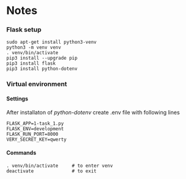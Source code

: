 # Notes

### Flask setup

```
sudo apt-get install python3-venv
python3 -m venv venv
. venv/bin/activate
pip3 install --upgrade pip
pip3 install flask
pip3 install python-dotenv
```

### Virtual environment

#### Settings
After installaton of *python-dotenv* create .env file with following lines

```
FLASK_APP=1-task_1.py
FLASK_ENV=development
FLASK_RUN_PORT=8000
VERY_SECRET_KEY=qwerty
```

#### Commands
```
. venv/bin/activate     # to enter venv
deactivate              # to exit
```
